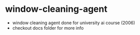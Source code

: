 # window-cleaning-agent
- window cleaning agent done for university ai course (2006)
- checkout docs folder for more info
